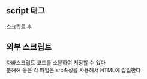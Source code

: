 ## script 태그
<script> 태그에 자바스크립트 코드가 들어간다.
<!DOCTYPE HTML>
<html>

<body>

  <p>스크립트 전</p>

  <script>
    alert( 'Hello, world!' );
  </script>

  <p>스크립트 후</p>

</body>

</html>

## 외부 스크립트
자바스크립트 코드를 소분하여 저장할 수 있다  
분해해 놓은 각 파일은 src속성을 사용해서 HTML에 삽입한다
<script src="/path/to/script.js"></script>
